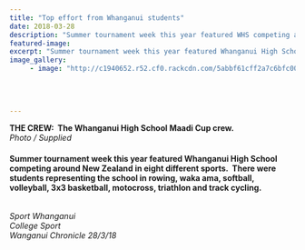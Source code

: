 ```yaml
---
title: "Top effort from Whanganui students"
date: 2018-03-28
description: "Summer tournament week this year featured WHS competing around NZ in eight different sports..."
featured-image: 
excerpt: "Summer tournament week this year featured Whanganui High School competing around New Zealand in eight different sports."
image_gallery:
     - image: "http://c1940652.r52.cf0.rackcdn.com/5abbf61cff2a7c6bfc00111a/WHS-crew-at-Rotorua-Schools-events-19-March.jpg"
    
    
    
    
---
```


<p><strong>THE CREW:&nbsp; The Whanganui High School Maadi Cup crew.</strong><br /><em>Photo / Supplied</em></p>
<h4>Summer tournament week this year featured Whanganui High School competing around New Zealand in eight different sports.&nbsp; There were students representing the school in rowing, waka ama, softball, volleyball, 3x3 basketball, motocross, triathlon and track cycling.</h4>
<p><img src=http://c1940652.r52.cf0.rackcdn.com/5abbf30cff2a7c6bfc001118/Various-Sports-chron-28-March.jpg alt="" /></p>
<p><em>Sport Whanganui<br />College Sport<br />Wanganui Chronicle 28/3/18</em></p>

